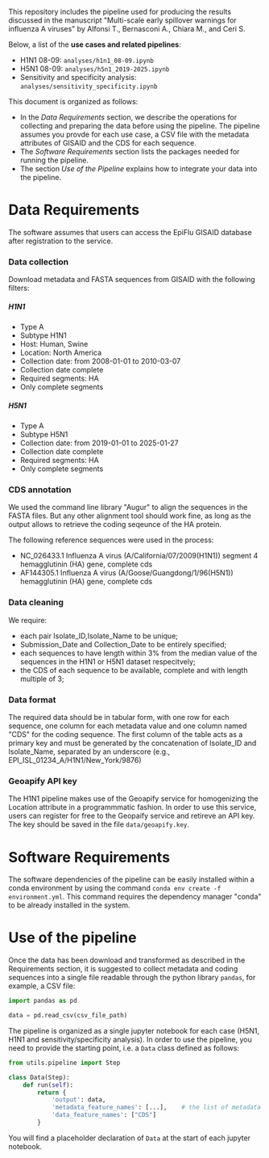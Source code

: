 This repository includes the pipeline used for producing the results discussed in the manuscript "Multi-scale early spillover warnings for influenza A viruses" by Alfonsi T., Bernasconi A., Chiara M., and Ceri S.

Below, a list of the **use cases and related pipelines**:
- H1N1 08-09: `analyses/h1n1_08-09.ipynb`
- H5N1 08-09: `analyses/h5n1_2019-2025.ipynb`
- Sensitivity and specificity analysis: `analyses/sensitivity_specificity.ipynb`

This document is organized as follows:
- In the _Data Requirements_ section, we describe the operations for collecting and preparing the data before using the pipeline. The pipeline assumes you provde for each use case, a CSV file with the metadata attributes of GISAID and the CDS for each sequence.
- The _Software Requirements_ section lists the packages needed for running the pipeline.
- The section _Use of the Pipeline_ explains how to integrate your data into the pipeline. 


# Data Requirements

The software assumes that users can access the EpiFlu GISAID database after registration to the service.

### Data collection

Download metadata and FASTA sequences from GISAID with the following filters:

##### H1N1 
- Type A
- Subtype H1N1
- Host: Human, Swine
- Location: North America
- Collection date: from 2008-01-01  to 2010-03-07
- Collection date complete
- Required segments: HA
- Only complete segments


##### H5N1
- Type A
- Subtype H5N1
- Collection date: from 2019-01-01  to 2025-01-27
- Collection date complete
- Required segments: HA
- Only complete segments

### CDS annotation

We used the command line library "Augur" to align the sequences in the FASTA files. But any other alignment tool should work fine, as long as the output allows to retrieve the coding seqeunce of the HA protein. 

The following reference sequences were used in the process:
- NC_026433.1 Influenza A virus (A/California/07/2009(H1N1)) segment 4 hemagglutinin (HA) gene, complete cds
- AF144305.1 Influenza A virus (A/Goose/Guangdong/1/96(H5N1)) hemagglutinin (HA) gene, complete cds

### Data cleaning 

We require:
- each pair Isolate_ID,Isolate_Name to be unique;
- Submission_Date and Collection_Date to be entirely specified;
- each sequences to have length within 3% from the median value of the sequences in the H1N1 or H5N1 dataset respecitvely;
- the CDS of each sequence to be available, complete and with length multiple of 3; 


### Data format
The required data should be in tabular form, with one row for each sequence, one column for each metadata value and one column named "CDS" for the coding sequence. 
The first column of the table acts as a primary key and must be generated by the concatenation of Isolate_ID and Isolate_Name, separated by an underscore (e.g., EPI_ISL_01234_A/H1N1/New_York/9876)


### Geoapify API key

The H1N1 pipeline makes use of the Geoapify service for homogenizing the Location attribute in a programmmatic fashion. In order to use this service, users can register for free to the Geopaify service and retireve an API key. The key should be saved in the file `data/geoapify.key`.


# Software Requirements

The software dependencies of the pipeline can be easily installed within a conda environment by using the command `conda env create -f environment.yml`. This command requires the dependency manager "conda" to be already installed in the system. 

# Use of the pipeline

Once the data has been download and transformed as described in the Requirements section, it is suggested to collect metadata and coding sequences into a single file readable through the python library `pandas`, for example, a CSV file:

```python
import pandas as pd 

data = pd.read_csv(csv_file_path)
```

The pipeline is organized as a single jupyter notebook for each case (H5N1, H1N1 and sensitivity/specificity analysis). In order to use the pipeline, you need to provide the starting point, i.e. a `Data` class defined as follows:

```python
from utils.pipeline import Step

class Data(Step):
    def run(self):
        return {
            'output': data,
            'metadata_feature_names': [...],    # the list of metadata column names from your file
            'data_feature_names': ["CDS"]       
        }
```

You will find a placeholder declaration of `Data` at the start of each jupyter notebook. 

